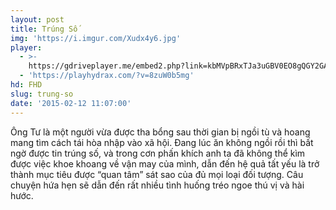 ```yaml
---
layout: post
title: Trúng Số
img: 'https://i.imgur.com/Xudx4y6.jpg'
player:
  - >-
    https://gdriveplayer.me/embed2.php?link=kbMVpBRxTJa3uGBV0EO8gQGY2GAFfSCXICvs4Kfriu7LxhUIeL%252BwJnErMdRzl9pJbaK9NyWjJo2DMAzB2mLmZSb996DfO9jgBrqKCAj8a5eWy5MHQ8%252BOii1pMSaJPTG%252FzcmaAtssv2wRJpLNt79WT29YTj9s0gQf5Yfdcd6R3taYqqWZOPH%252BkiTmYaReH%252FcrPROvCy9%252FKPggdHywvdTa9F
  - 'https://playhydrax.com/?v=8zuW0b5mg'
hd: FHD
slug: trung-so
date: '2015-02-12 11:07:00'
---
```

Ông Tư là một người vừa được tha bổng sau thời gian bị ngồi tù và hoang mang tìm cách tái hòa nhập vào xã hội. Đang lúc ăn không ngồi rồi thì bất ngờ được tin trúng số, và trong cơn phấn khích anh ta đã không thể kìm được việc khoe khoang về vận may của mình, dẫn đến hệ quả tất yếu là trở thành mục tiêu được “quan tâm” sát sao của đủ mọi loại đối tượng. Câu chuyện hứa hẹn sẽ dẫn đến rất nhiều tình huống tréo ngoe thú vị và hài hước.
